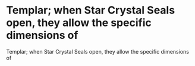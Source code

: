 # Templar; when Star Crystal Seals open, they allow the specific dimensions of

Templar; when Star Crystal Seals open, they allow the specific dimensions of